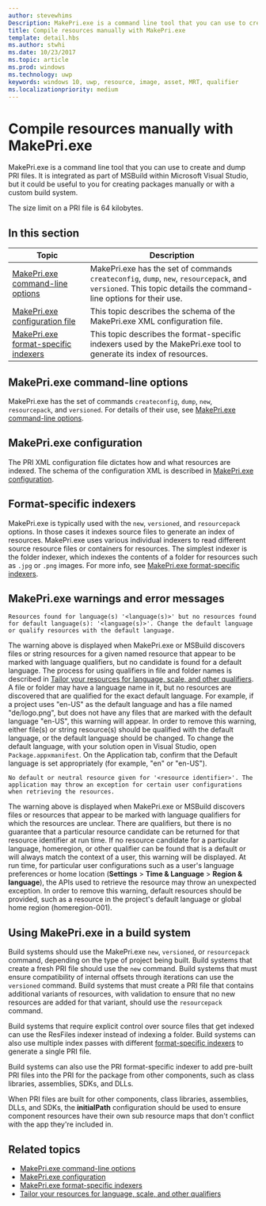 ```yaml
---
author: stevewhims
Description: MakePri.exe is a command line tool that you can use to create and dump PRI files. It is integrated as part of MSBuild within Microsoft Visual Studio, but it could be useful to you for creating packages manually or with a custom build system.
title: Compile resources manually with MakePri.exe
template: detail.hbs
ms.author: stwhi
ms.date: 10/23/2017
ms.topic: article
ms.prod: windows
ms.technology: uwp
keywords: windows 10, uwp, resource, image, asset, MRT, qualifier
ms.localizationpriority: medium
---
```


# Compile resources manually with MakePri.exe

MakePri.exe is a command line tool that you can use to create and dump PRI files. It is integrated as part of MSBuild within Microsoft Visual Studio, but it could be useful to you for creating packages manually or with a custom build system.

The size limit on a PRI file is 64 kilobytes.

## In this section
|Topic|Description|
|-|-|
| [MakePri.exe command-line options](makepri-exe-command-options.md) | MakePri.exe has the set of commands `createconfig`, `dump`, `new`, `resourcepack`, and `versioned`. This topic details the command-line options for their use. |
| [MakePri.exe configuration file](makepri-exe-configuration.md) | This topic describes the schema of the MakePri.exe XML configuration file. |
| [MakePri.exe format-specific indexers](makepri-exe-format-specific-indexers.md) | This topic describes the format-specific indexers used by the MakePri.exe tool to generate its index of resources. |

## MakePri.exe command-line options

MakePri.exe has the set of commands `createconfig`, `dump`, `new`, `resourcepack`, and `versioned`. For details of their use, see [MakePri.exe command-line options](makepri-exe-command-options.md).

## MakePri.exe configuration

The PRI XML configuration file dictates how and what resources are indexed. The schema of the configuration XML is described in [MakePri.exe configuration](makepri-exe-configuration.md).

## Format-specific indexers

MakePri.exe is typically used with the `new`, `versioned`, and `resourcepack` options. In those cases it indexes source files to generate an index of resources. MakePri.exe uses various individual indexers to read different source resource files or containers for resources. The simplest indexer is the folder indexer, which indexes the contents of a folder for resources such as `.jpg` or `.png` images. For more info, see [MakePri.exe format-specific indexers](makepri-exe-format-specific-indexers.md).

## MakePri.exe warnings and error messages

```
Resources found for language(s) '<language(s)>' but no resources found for default language(s): '<language(s)>'. Change the default language or qualify resources with the default language.
```

The warning above is displayed when MakePri.exe or MSBuild discovers files or string resources for a given named resource that appear to be marked with language qualifiers, but no candidate is found for a default language. The process for using qualifiers in file and folder names is described in [Tailor your resources for language, scale, and other qualifiers](tailor-resources-lang-scale-contrast.md). A file or folder may have a language name in it, but no resources are discovered that are qualified for the exact default language. For example, if a project uses "en-US" as the default language and has a file named "de/logo.png", but does not have any files that are marked with the default language "en-US", this warning will appear. In order to remove this warning, either file(s) or string resource(s) should be qualified with the default language, or the default language should be changed. To change the default language, with your solution open in Visual Studio, open `Package.appxmanifest`. On the Application tab, confirm that the Default language is set appropriately (for example, "en" or "en-US").

```
No default or neutral resource given for '<resource identifier>'. The application may throw an exception for certain user configurations when retrieving the resources.
```

The warning above is displayed when MakePri.exe or MSBuild discovers files or resources that appear to be marked with language qualifiers for which the resources are unclear. There are qualifiers, but there is no guarantee that a particular resource candidate can be returned for that resource identifier at run time. If no resource candidate for a particular language, homeregion, or other qualifier can be found that is a default or will always match the context of a user, this warning will be displayed. At run time, for particular user configurations such as a user's language preferences or home location (**Settings** > **Time & Language** > **Region & language**), the APIs used to retrieve the resource may throw an unexpected exception. In order to remove this warning, default resources should be provided, such as a resource in the project's default language or global home region (homeregion-001).

## Using MakePri.exe in a build system

Build systems should use the MakePri.exe `new`, `versioned`, or `resourcepack` command, depending on the type of project being built. Build systems that create a fresh PRI file should use the `new` command. Build systems that must ensure compatibility of internal offsets through iterations can use the `versioned` command. Build systems that must create a PRI file that contains additional variants of resources, with validation to ensure that no new resources are added for that variant, should use the `resourcepack` command.

Build systems that require explicit control over source files that get indexed can use the ResFiles indexer instead of indexing a folder. Build systems can also use multiple index passes with different [format-specific indexers](makepri-exe-format-specific-indexers.md) to generate a single PRI file.

Build systems can also use the PRI format-specific indexer to add pre-built PRI files into the PRI for the package from other components, such as class libraries, assemblies, SDKs, and DLLs.

When PRI files are built for other components, class libraries, assemblies, DLLs, and SDKs, the **initialPath** configuration should be used to ensure component resources have their own sub resource maps that don't conflict with the app they're included in.

## Related topics
* [MakePri.exe command-line options](makepri-exe-command-options.md)
* [MakePri.exe configuration](makepri-exe-configuration.md)
* [MakePri.exe format-specific indexers](makepri-exe-format-specific-indexers.md)
* [Tailor your resources for language, scale, and other qualifiers](tailor-resources-lang-scale-contrast.md)
